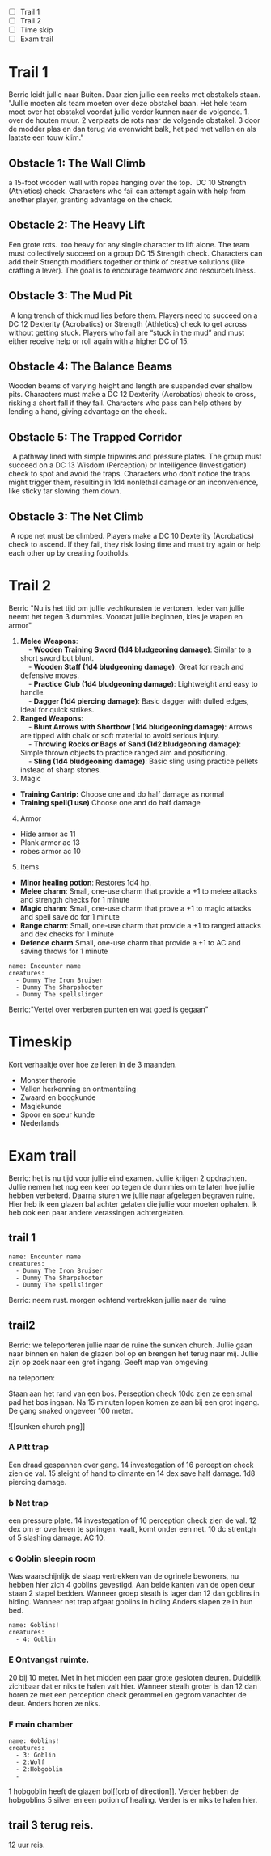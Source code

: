 - [ ] Trail 1
- [ ] Trail 2
- [ ] Time skip
- [ ] Exam trail

# Trail 1
Berric leidt jullie naar Buiten. Daar zien jullie een reeks met obstakels staan. "Jullie moeten als team moeten over deze obstakel baan. Het hele team moet over het obstakel voordat jullie verder kunnen naar de volgende. 1. over de houten muur. 2 verplaats de rots naar de volgende obstakel. 3 door de modder plas en dan terug via evenwicht balk, het pad met vallen en als laatste een touw klim."

## **Obstacle 1**: **The Wall Climb**
a 15-foot wooden wall with ropes hanging over the top.  DC 10 Strength (Athletics) check. Characters who fail can attempt again with help from another player, granting advantage on the check. 

## **Obstacle 2**: **The Heavy Lift**
Een grote rots.  too heavy for any single character to lift alone. The team must collectively succeed on a group DC 15 Strength check. Characters can add their Strength modifiers together or think of creative solutions (like crafting a lever). The goal is to encourage teamwork and resourcefulness.

## **Obstacle 3**: **The Mud Pit**
 A long trench of thick mud lies before them. Players need to succeed on a DC 12 Dexterity (Acrobatics) or Strength (Athletics) check to get across without getting stuck. Players who fail are “stuck in the mud” and must either receive help or roll again with a higher DC of 15.

## **Obstacle 4**: **The Balance Beams**
Wooden beams of varying height and length are suspended over shallow pits. Characters must make a DC 12 Dexterity (Acrobatics) check to cross, risking a short fall if they fail. Characters who pass can help others by lending a hand, giving advantage on the check.

## **Obstacle 5**: **The Trapped Corridor**
  A pathway lined with simple tripwires and pressure plates. The group must succeed on a DC 13 Wisdom (Perception) or Intelligence (Investigation) check to spot and avoid the traps. Characters who don’t notice the traps might trigger them, resulting in 1d4 nonlethal damage or an inconvenience, like sticky tar slowing them down.

## **Obstacle 3**: **The Net Climb**
 A rope net must be climbed. Players make a DC 10 Dexterity (Acrobatics) check to ascend. If they fail, they risk losing time and must try again or help each other up by creating footholds.

# Trail 2
Berric "Nu is het tijd om jullie vechtkunsten te vertonen. Ieder van jullie neemt het tegen 3 dummies. Voordat jullie beginnen, kies je wapen en armor"
1. **Melee Weapons**:  
    - **Wooden Training Sword (1d4 bludgeoning damage)**: Similar to a short sword but blunt.  
    - **Wooden Staff (1d4 bludgeoning damage)**: Great for reach and defensive moves.  
    - **Practice Club (1d4 bludgeoning damage)**: Lightweight and easy to handle.  
    - **Dagger (1d4 piercing damage)**: Basic dagger with dulled edges, ideal for quick strikes.  
2. **Ranged Weapons**:  
    - **Blunt Arrows with Shortbow (1d4 bludgeoning damage)**: Arrows are tipped with chalk or soft material to avoid serious injury.  
    - **Throwing Rocks or Bags of Sand (1d2 bludgeoning damage)**: Simple thrown objects to practice ranged aim and positioning.  
    - **Sling (1d4 bludgeoning damage)**: Basic sling using practice pellets instead of sharp stones.  
3. Magic  
- **Training Cantrip:** Choose one and do half damage as normal  
- **Training spell(1 use)** Choose one and do half damage  
4. Armor
- Hide armor ac 11
- Plank armor ac 13
- robes armor ac 10
5. Items  
- **Minor healing potion**: Restores 1d4 hp.  
- **Melee charm**: Small, one-use charm that provide a +1 to melee attacks and strength checks for 1 minute  
- **Magic charm**: Small, one-use charm that prove a +1 to magic attacks and spell save dc for 1 minute  
- **Range charm**: Small, one-use charm that provide a +1 to ranged attacks and dex checks for 1 minute  
- **Defence charm** Small, one-use charm that provide a +1 to AC and saving throws for 1 minute



```encounter
name: Encounter name
creatures: 
  - Dummy The Iron Bruiser
  - Dummy The Sharpshooter
  - Dummy The spellslinger
```

Berric:"Vertel over verberen punten en wat goed is gegaan"

# Timeskip
Kort verhaaltje over hoe ze leren in de 3 maanden.
- Monster therorie
- Vallen herkenning en ontmanteling
- Zwaard en boogkunde
- Magiekunde
- Spoor en speur kunde
- Nederlands
# Exam trail
Berric: het is nu tijd voor jullie eind examen. Jullie krijgen 2 opdrachten. Jullie nemen het nog een keer op tegen de dummies om te laten hoe jullie hebben verbeterd. Daarna sturen we jullie naar afgelegen begraven ruine. Hier heb ik een glazen bal achter gelaten die jullie voor moeten ophalen. Ik heb ook een paar andere verassingen achtergelaten. 

## trail 1
```encounter
name: Encounter name
creatures: 
  - Dummy The Iron Bruiser
  - Dummy The Sharpshooter
  - Dummy The spellslinger
```

Berric: neem rust. morgen ochtend vertrekken jullie naar de ruine
## trail2
Berric: we teleporteren jullie naar de ruine the sunken church. Jullie gaan naar binnen en halen de glazen bol op en brengen het terug naar mij. Jullie zijn op zoek naar een grot ingang. Geeft map van omgeving

na teleporten:

Staan aan het rand van een bos. Perseption check 10dc zien ze een smal pad het bos ingaan. Na 15 minuten lopen komen ze aan bij een grot ingang.
De gang snaked ongeveer 100 meter.

![[sunken church.png]]

### A Pitt trap
Een draad gespannen over gang. 14 investegation of 16 perception check zien de val. 15 sleight of hand to dimante en 14 dex save half damage. 1d8 piercing damage.

### b Net trap
een pressure plate. 14 investegation of 16 perception check zien de val. 12 dex om er overheen te springen. vaalt, komt onder een net. 10 dc strentgh of 5 slashing damage. AC 10.

### c Goblin sleepin room
Was waarschijnlijk de slaap vertrekken van de ogrinele bewoners, nu hebben hier zich 4 goblins gevestigd. Aan beide kanten van de open deur staan 2 stapel bedden.
Wanneer groep steath is lager dan 12 dan goblins in hiding.
Wanneer net trap afgaat goblins in hiding
Anders slapen ze in hun bed.

```encounter
name: Goblins!
creatures: 
  - 4: Goblin
```


### E Ontvangst ruimte.
20 bij 10 meter. Met in het midden een paar grote gesloten deuren. Duidelijk zichtbaar dat er niks te halen valt hier. Wanneer stealh groter is dan 12 dan horen ze met een perception check gerommel en gegrom vanachter de deur. Anders horen ze niks.

###  F main chamber
```encounter
name: Goblins!
creatures: 
  - 3: Goblin
  - 2:Wolf
  - 2:Hobgoblin
  - 
```

1 hobgoblin heeft de glazen bol[[orb of direction]]. Verder hebben de hobgoblins 5 silver en een potion of healing. Verder is er niks te halen hier.

## trail 3 terug reis.
12 uur reis.

